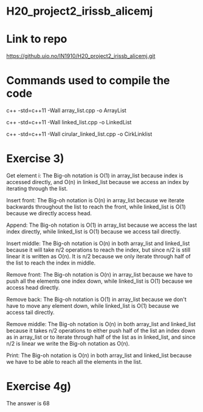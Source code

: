 # H20_project2_irissb_alicemj

# Link to repo
https://github.uio.no/IN1910/H20_project2_irissb_alicemj.git

# Commands used to compile the code
c++ -std=c++11 -Wall array_list.cpp -o ArrayList

c++ -std=c++11 -Wall linked_list.cpp -o LinkedList

c++ -std=c++11 -Wall cirular_linked_list.cpp -o CirkLinklist

# Exercise 3)

Get element i: The Big-oh notation is O(1) in array_list because index is accessed directly,
and O(n) in linked_list because we access an index by iterating through the list.

Insert front: The Big-oh notation is O(n) in array_list because we iterate backwards throughout the
list to reach the front, while linked_list is O(1) because we directly access head.

Append: The Big-oh notation is O(1) in array_list because we access the last index directly, while
linked_list is O(1) because we access tail directly.

Insert middle: The Big-oh notation is O(n) in both array_list and linked_list because it will take n/2
operations to reach the index, but since n/2 is still linear it is written as O(n). It is n/2 because we only iterate 
through half of the list to reach the index in middle.

Remove front: The Big-oh notation is O(n) in array_list because we have to push all the elements one
index down, while linked_list is O(1) because we access head directly.

Remove back: The Big-oh notation is O(1) in array_list because we don't have to move any element down,
while linked_list is O(1) because we access tail directly.

Remove middle: The Big-oh notation is O(n) in both array_list and linked_list because it takes n/2 operations
to either push half of the list an index down as in array_list or to iterate through half of the list as in
linked_list, and since n/2 is linear we write the Big-oh notation as O(n).

Print: The Big-oh notation is O(n) in both array_list and linked_list because we have to be able to
reach all the elements in the list.


# Exercise 4g)
The answer is 68
